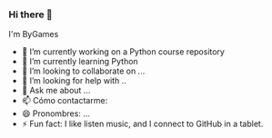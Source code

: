 ### Hi there 👋
I'm ByGames 



- 🔭 I’m currently working on a Python course repository 
- 🌱 I’m currently learning Python
- 👯 I’m looking to collaborate on ...
- 🤔 I’m looking for help with ..
- 💬 Ask me about ...
- 📫 Cómo contactarme: 
- 😄 Pronombres: ...
- ⚡ Fun fact: I like listen music, and I connect to GitHub in a tablet.

